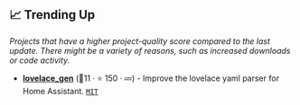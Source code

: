 ## 📈 Trending Up

_Projects that have a higher project-quality score compared to the last update. There might be a variety of reasons, such as increased downloads or code activity._

- <b><a href="https://github.com/thomasloven/hass-lovelace_gen">lovelace_gen</a></b> (🥇11 ·  ⭐ 150 · 💤) - Improve the lovelace yaml parser for Home Assistant. <code><a href="http://bit.ly/34MBwT8">MIT</a></code>

